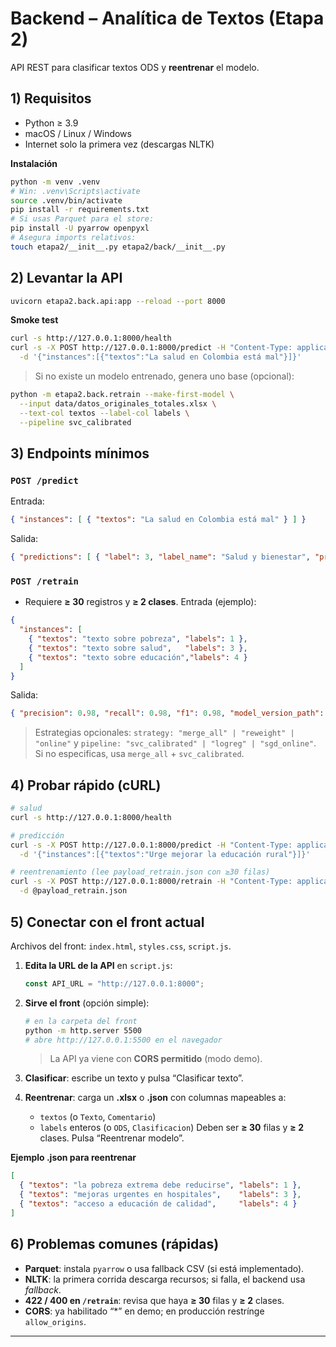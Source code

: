 # Backend – Analítica de Textos (Etapa 2)

API REST para clasificar textos ODS y **reentrenar** el modelo.

## 1) Requisitos

* Python ≥ 3.9
* macOS / Linux / Windows
* Internet solo la primera vez (descargas NLTK)

**Instalación**

```bash
python -m venv .venv
# Win: .venv\Scripts\activate
source .venv/bin/activate
pip install -r requirements.txt
# Si usas Parquet para el store:
pip install -U pyarrow openpyxl
# Asegura imports relativos:
touch etapa2/__init__.py etapa2/back/__init__.py
```

## 2) Levantar la API

```bash
uvicorn etapa2.back.api:app --reload --port 8000
```

**Smoke test**

```bash
curl -s http://127.0.0.1:8000/health
curl -s -X POST http://127.0.0.1:8000/predict -H "Content-Type: application/json" \
  -d '{"instances":[{"textos":"La salud en Colombia está mal"}]}'
```

> Si no existe un modelo entrenado, genera uno base (opcional):

```bash
python -m etapa2.back.retrain --make-first-model \
  --input data/datos_originales_totales.xlsx \
  --text-col textos --label-col labels \
  --pipeline svc_calibrated
```

## 3) Endpoints mínimos

### `POST /predict`

Entrada:

```json
{ "instances": [ { "textos": "La salud en Colombia está mal" } ] }
```

Salida:

```json
{ "predictions": [ { "label": 3, "label_name": "Salud y bienestar", "prob": 0.99 } ] }
```

### `POST /retrain`

* Requiere **≥ 30** registros y **≥ 2 clases**.
  Entrada (ejemplo):

```json
{
  "instances": [
    { "textos": "texto sobre pobreza", "labels": 1 },
    { "textos": "texto sobre salud",   "labels": 3 },
    { "textos": "texto sobre educación","labels": 4 }
  ]
}
```

Salida:

```json
{ "precision": 0.98, "recall": 0.98, "f1": 0.98, "model_version_path": "etapa2/retrain_models/model_YYYYMMDD_HHMMSS.pkl" }
```

> Estrategias opcionales: `strategy: "merge_all" | "reweight" | "online"` y `pipeline: "svc_calibrated" | "logreg" | "sgd_online"`.
> Si no especificas, usa `merge_all` + `svc_calibrated`.

## 4) Probar rápido (cURL)

```bash
# salud
curl -s http://127.0.0.1:8000/health

# predicción
curl -s -X POST http://127.0.0.1:8000/predict -H "Content-Type: application/json" \
  -d '{"instances":[{"textos":"Urge mejorar la educación rural"}]}'

# reentrenamiento (lee payload_retrain.json con ≥30 filas)
curl -s -X POST http://127.0.0.1:8000/retrain -H "Content-Type: application/json" \
  -d @payload_retrain.json
```

## 5) Conectar con el front actual

Archivos del front: `index.html`, `styles.css`, `script.js`.

1. **Edita la URL de la API** en `script.js`:

   ```js
   const API_URL = "http://127.0.0.1:8000";
   ```
2. **Sirve el front** (opción simple):

   ```bash
   # en la carpeta del front
   python -m http.server 5500
   # abre http://127.0.0.1:5500 en el navegador
   ```

   > La API ya viene con **CORS permitido** (modo demo).
3. **Clasificar**: escribe un texto y pulsa “Clasificar texto”.
4. **Reentrenar**: carga un **.xlsx** o **.json** con columnas mapeables a:

   * `textos` (o `Texto`, `Comentario`)
   * `labels` enteros (o `ODS`, `Clasificacion`)
     Deben ser **≥ 30** filas y **≥ 2** clases. Pulsa “Reentrenar modelo”.

**Ejemplo .json para reentrenar**

```json
[
  { "textos": "la pobreza extrema debe reducirse", "labels": 1 },
  { "textos": "mejoras urgentes en hospitales",    "labels": 3 },
  { "textos": "acceso a educación de calidad",     "labels": 4 }
]
```

## 6) Problemas comunes (rápidas)

* **Parquet**: instala `pyarrow` o usa fallback CSV (si está implementado).
* **NLTK**: la primera corrida descarga recursos; si falla, el backend usa *fallback*.
* **422 / 400 en `/retrain`**: revisa que haya **≥ 30** filas y **≥ 2** clases.
* **CORS**: ya habilitado “*” en demo; en producción restrínge `allow_origins`.

---